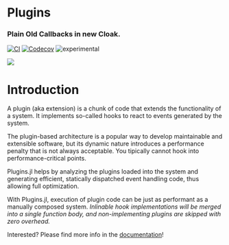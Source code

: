 # Plugins

### Plain Old Callbacks in new Cloak.

[![CI](https://github.com/tisztamo/Plugins.jl/actions/workflows/ci.yml/badge.svg)](https://github.com/tisztamo/Plugins.jl/actions/workflows/ci.yml)
[![Codecov](https://codecov.io/gh/tisztamo/Plugins.jl/branch/master/graph/badge.svg)](https://codecov.io/gh/tisztamo/Plugins.jl)
![experimental](https://img.shields.io/badge/lifecycle-experimental-blue.svg)

[![](https://img.shields.io/badge/docs-dev-blue.svg)](https://tisztamo.github.io/Plugins.jl/dev)


# Introduction

A plugin (aka extension) is a chunk of code that extends the functionality of a system. It implements so-called hooks to react to events generated by the system.

The plugin-based architecture is a popular way to develop maintainable and extensible software, but its dynamic nature introduces a performance penalty that is not always acceptable. You tipically cannot hook into performance-critical points.

Plugins.jl helps by analyzing the plugins loaded into the system and generating efficient, statically dispatched event handling code, thus allowing full optimization.

With Plugins.jl, execution of plugin code can be just as performant as a manually composed system. *Inlinable hook implementations will be merged into a single function body, and non-implementing plugins are skipped with zero overhead.*

Interested? Please find more info in the [documentation](https://tisztamo.github.io/Plugins.jl/dev)!
